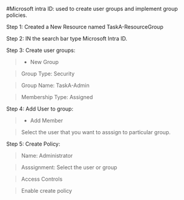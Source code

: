 #Microsoft intra ID: used to create user groups and implement group policies.  

Step 1: Created a New Resource named TaskA-ResourceGroup  

Step 2:  IN the search bar type Microsoft Intra ID.  

Step 3: Create user groups:
> + New Group

>   Group Type: Security

>   Group Name: TaskA-Admin

>   Membership Type: Assigned

Step 4: Add User to group:  
> + Add Member

>   Select the user that you want to asssign to particular group.

Step 5: Create Policy:  
> Name: Administrator

> Asssignment: Select the user or group

> Access Controls

> Enable create policy

